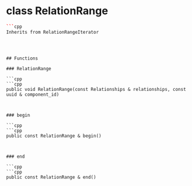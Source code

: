 # class RelationRange


```cpp
```cpp
Inherits from RelationRangeIterator
```
```



## Functions

### RelationRange

```cpp
```cpp
public void RelationRange(const Relationships & relationships, const uuid & component_id)
```
```


### begin

```cpp
```cpp
public const RelationRange & begin()
```
```


### end

```cpp
```cpp
public const RelationRange & end()
```
```




